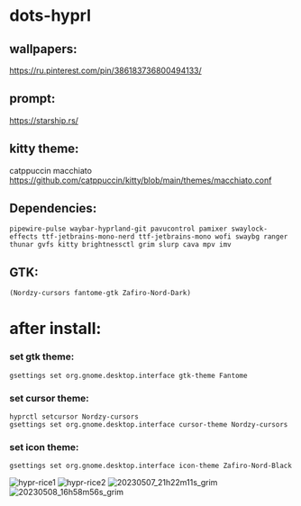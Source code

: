 # dots-hyprl

## wallpapers:
https://ru.pinterest.com/pin/386183736800494133/

## prompt:
https://starship.rs/

## kitty theme: 
catppuccin macchiato
https://github.com/catppuccin/kitty/blob/main/themes/macchiato.conf

## Dependencies:
```
pipewire-pulse waybar-hyprland-git pavucontrol pamixer swaylock-effects ttf-jetbrains-mono-nerd ttf-jetbrains-mono wofi swaybg ranger thunar gvfs kitty brightnessctl grim slurp cava mpv imv
```
## GTK:
```
(Nordzy-cursors fantome-gtk Zafiro-Nord-Dark)
```
# after install:

### set gtk theme:
```
gsettings set org.gnome.desktop.interface gtk-theme Fantome
```
### set cursor theme: 
```
hyprctl setcursor Nordzy-cursors
gsettings set org.gnome.desktop.interface cursor-theme Nordzy-cursors
```
### set icon theme:
```
gsettings set org.gnome.desktop.interface icon-theme Zafiro-Nord-Black
```
![hypr-rice1](https://user-images.githubusercontent.com/131678603/235306752-bddb848a-36a9-491c-b044-1265830c8988.png)
![hypr-rice2](https://user-images.githubusercontent.com/131678603/235306772-45230391-1a44-4caa-9009-766d0725026d.png)
![20230507_21h22m11s_grim](https://user-images.githubusercontent.com/131678603/236695661-698b5b49-e30e-4d8c-b277-eba6940bb24a.png)
![20230508_16h58m56s_grim](https://user-images.githubusercontent.com/131678603/236843812-23ef6ba1-ee64-4f4d-ac3d-214d1e1daeab.png)


